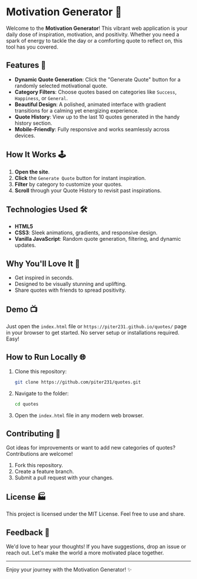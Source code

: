 # Motivation Generator 🌟

Welcome to the **Motivation Generator**! This vibrant web application is your daily dose of inspiration, motivation, and positivity. Whether you need a spark of energy to tackle the day or a comforting quote to reflect on, this tool has you covered.

## Features 🚀
- **Dynamic Quote Generation**: Click the "Generate Quote" button for a randomly selected motivational quote.
- **Category Filters**: Choose quotes based on categories like `Success`, `Happiness`, or `General`.
- **Beautiful Design**: A polished, animated interface with gradient transitions for a calming yet energizing experience.
- **Quote History**: View up to the last 10 quotes generated in the handy history section.
- **Mobile-Friendly**: Fully responsive and works seamlessly across devices.

## How It Works 🕹️
1. **Open the site**.
2. **Click** the `Generate Quote` button for instant inspiration.
3. **Filter** by category to customize your quotes.
4. **Scroll** through your Quote History to revisit past inspirations.

## Technologies Used 🛠️
- **HTML5**
- **CSS3**: Sleek animations, gradients, and responsive design.
- **Vanilla JavaScript**: Random quote generation, filtering, and dynamic updates.

## Why You'll Love It 🌈
- Get inspired in seconds.
- Designed to be visually stunning and uplifting.
- Share quotes with friends to spread positivity.

## Demo 📺
Just open the `index.html` file or `https://piter231.github.io/quotes/` page in your browser to get started. No server setup or installations required. Easy!

## How to Run Locally 🌐
1. Clone this repository:
   ```bash
   git clone https://github.com/piter231/quotes.git
   ```
2. Navigate to the folder:
   ```bash
   cd quotes
   ```
3. Open the `index.html` file in any modern web browser.

## Contributing 🔧
Got ideas for improvements or want to add new categories of quotes? Contributions are welcome!
1. Fork this repository.
2. Create a feature branch.
3. Submit a pull request with your changes.

## License 🏭
This project is licensed under the MIT License. Feel free to use and share.

## Feedback 📢
We'd love to hear your thoughts! If you have suggestions, drop an issue or reach out. Let's make the world a more motivated place together.

---

Enjoy your journey with the Motivation Generator! ✨

